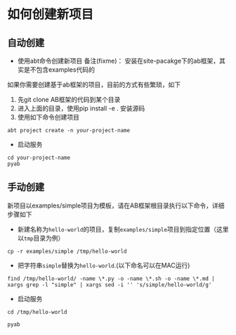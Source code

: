# 如何创建新项目

## 自动创建

- 使用abt命令创建新项目
备注(fixme)： 
安装在site-pacakge下的ab框架，其实是不包含examples代码的

如果你需要创建基于ab框架的项目，目前的方式有些繁琐，如下

1. 先git clone AB框架的代码到某个目录
2. 进入上面的目录，使用pip install -e . 安装源码
3. 使用如下命令创建项目

```
abt project create -n your-project-name
```

- 启动服务
```
cd your-project-name
pyab
```


## 手动创建
新项目以examples/simple项目为模板，请在AB框架根目录执行以下命令，详细步骤如下

- 新建名称为`hello-world`的项目，复制`examples/simple`项目到指定位置（这里以`tmp`目录为例）

```
cp -r examples/simple /tmp/hello-world
```

- 把字符串`simple`替换为`hello-world`.(以下命名可以在MAC运行)

```
find /tmp/hello-world/ -name \*.py -o -name \*.sh -o -name \*.md | xargs grep -l "simple" | xargs sed -i '' 's/simple/hello-world/g'
```

- 启动服务
```
cd /tmp/hello-world

pyab
```






